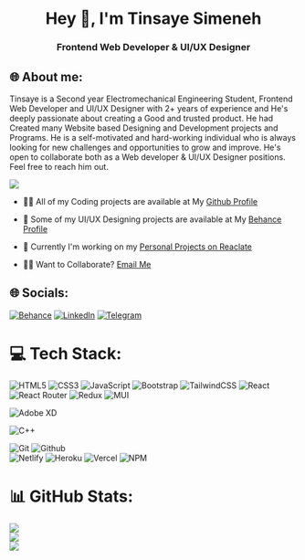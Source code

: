<h1 align="center">Hey 👋, I'm Tinsaye Simeneh</h1>
<h3 align="center">Frontend Web Developer & UI/UX Designer</h3>

## 🌐 About me:
<p> Tinsaye is a Second year Electromechanical Engineering Student, Frontend Web Developer and UI/UX Designer with 2+ years of experience and He's deeply passionate about creating a Good and trusted product. He had Created many Website based Designing and Development projects and Programs. He is a self-motivated and hard-working individual who is always looking for new challenges and opportunities to grow and improve. 
He's open to collaborate both as a Web developer & UI/UX Designer positions. Feel free to reach him out.
</p>

[![](https://visitcount.itsvg.in/api?id=tinsaye-simeneh&icon=4&color=8)](https://visitcount.itsvg.in)
- 👨‍💻 All of my Coding projects are available at My [Github Profile](https://github.com/tinsaye-simeneh)<br>

- 👜 Some of my UI/UX Designing projects are available at My [Behance Profile](https://www.behance.net/tinsayesimeneh)<br>

- 👜 Currently I'm working on my [Personal Projects on Reaclate](https://github.com/Reaclate)<br>

- 🙋‍♂️ Want to Collaborate? [Email Me](mailto:tinsayesimeneh608@gmail.com)<br>

## 🌐 Socials:

[![Behance](https://img.shields.io/badge/Behance-1769ff?logo=behance&logoColor=white)](https://behance.net/tinsayesimeneh) [![LinkedIn](https://img.shields.io/badge/LinkedIn-%230077B5.svg?logo=linkedin&logoColor=white)](https://linkedin.com/in/tinsayesimeneh)
[![Telegram](https://img.shields.io/badge/Telegram-%230077B5.svg?logo=telegram&logoColor=white)](https://t.me/TinsayeSimeneh)

# 💻 Tech Stack:

![HTML5](https://img.shields.io/badge/html5-%23E34F26.svg?style=for-the-badge&logo=html5&logoColor=white) 
![CSS3](https://img.shields.io/badge/css3-%23E34F26.svg?style=for-the-badge&logo=css3&logoColor=white) 
![JavaScript](https://img.shields.io/badge/javascript-%23323330.svg?style=for-the-badge&logo=javascript&logoColor=%23F7DF1E)
![Bootstrap](https://img.shields.io/badge/bootstrap-%23563D7C.svg?style=for-the-badge&logo=bootstrap&logoColor=white) 
![TailwindCSS](https://img.shields.io/badge/tailwindcss-%2338B2AC.svg?style=for-the-badge&logo=tailwind-css&logoColor=white)
![React](https://img.shields.io/badge/react-%2320232a.svg?style=for-the-badge&logo=react&logoColor=%2361DAFB) ![React Router](https://img.shields.io/badge/React_Router-CA4245?style=for-the-badge&logo=react-router&logoColor=white) 
![Redux](https://img.shields.io/badge/redux-%23593d88.svg?style=for-the-badge&logo=redux&logoColor=white)
![MUI](https://img.shields.io/badge/MUI-%230081CB.svg?style=for-the-badge&logo=material-ui&logoColor=white) 


![Adobe XD](https://img.shields.io/badge/Adobe%20XD-470137?style=for-the-badge&logo=Adobe%20XD&logoColor=#FF61F6)

![C++](https://img.shields.io/badge/c++-%2300599C.svg?style=for-the-badge&logo=c%2B%2B&logoColor=white) 

![Git](https://img.shields.io/badge/git-%2300D8FF.svg?style=for-the-badge&logo=git&logoColor=white) ![Github](https://img.shields.io/badge/github-%2300D8FF.svg?style=for-the-badge&logo=github&logoColor=white)  
![Netlify](https://img.shields.io/badge/netlify-%23000000.svg?style=for-the-badge&logo=netlify&logoColor=#00C7B7) ![Heroku](https://img.shields.io/badge/heroku-%23430098.svg?style=for-the-badge&logo=heroku&logoColor=white) ![Vercel](https://img.shields.io/badge/vercel-%23000000.svg?style=for-the-badge&logo=vercel&logoColor=white) ![NPM](https://img.shields.io/badge/NPM-%23000000.svg?style=for-the-badge&logo=npm&logoColor=white) 



# 📊 GitHub Stats:

![](https://github-readme-stats.vercel.app/api?username=tinsaye-simeneh&theme=dark&hide_border=false&include_all_commits=false&count_private=true)<br/>
![](https://github-readme-streak-stats.herokuapp.com/?user=tinsaye-simeneh&theme=dark&hide_border=false)<br/>
![](https://github-readme-stats.vercel.app/api/top-langs/?username=tinsaye-simeneh&theme=dark&hide_border=false&include_all_commits=false&count_private=true&layout=compact)

